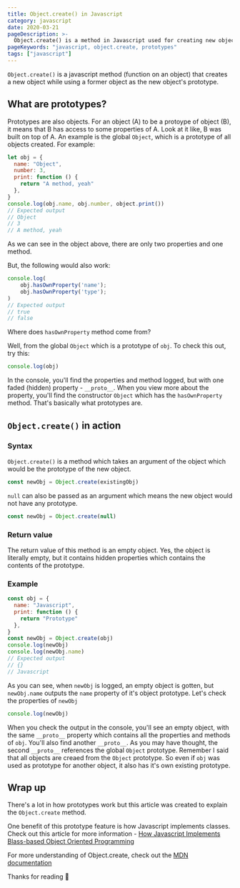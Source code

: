 ```yaml
---
title: Object.create() in Javascript
category: javascript
date: 2020-03-21
pageDescription: >-
  Object.create() is a method in Javascript used for creating new objects while using a former object as the new object's prototype.
pageKeywords: "javascript, object.create, prototypes"
tags: ["javascript"]
---
```


`Object.create()` is a javascript method (function on an object) that creates a new object while using a former object as the new object's prototype.

## What are prototypes?

Prototypes are also objects. For an object (A) to be a protoype of object (B), it means that B has access to some properties of A. Look at it like, B was built on top of A. An example is the global `Object`, which is a prototype of all objects created. For example:

```js
let obj = {
  name: "Object",
  number: 3,
  print: function () {
    return "A method, yeah"
  },
}
console.log(obj.name, obj.number, object.print())
// Expected output
// Object
// 3
// A method, yeah
```

As we can see in the object above, there are only two properties and one method.

But, the following would also work:

```js
console.log(
    obj.hasOwnProperty('name');
    obj.hasOwnProperty('type');
)
// Expected output
// true
// false
```

Where does `hasOwnProperty` method come from?

Well, from the global `Object` which is a prototype of `obj`. To check this out, try this:

```js
console.log(obj)
```

In the console, you'll find the properties and method logged, but with one faded (hidden) property - `__proto__`. When you view more about the property, you'll find the constructor `Object` which has the `hasOwnProperty` method. That's basically what prototypes are.

## `Object.create()` in action

### Syntax

`Object.create()` is a method which takes an argument of the object which would be the prototype of the new object.

```js
const newObj = Object.create(existingObj)
```

`null` can also be passed as an argument which means the new object would not have any prototype.

```js
const newObj = Object.create(null)
```

### Return value

The return value of this method is an empty object. Yes, the object is literally empty, but it contains hidden properties which contains the contents of the prototype.

### Example

```js
const obj = {
  name: "Javascript",
  print: function () {
    return "Prototype"
  },
}
const newObj = Object.create(obj)
console.log(newObj)
console.log(newObj.name)
// Expected output
// {}
// Javascript
```

As you can see, when `newObj` is logged, an empty object is gotten, but `newObj.name` outputs the `name` property of it's object prototype. Let's check the properties of `newObj`

```js
console.log(newObj)
```

When you check the output in the console, you'll see an empty object, with the same `__proto__` property which contains all the properties and methods of `obj`. You'll also find another `__proto__`. As you may have thought, the second `__proto__` references the global `Object` prototype. Remember I said that all objects are creaed from the `Object` prototype. So even if `obj` was used as prototype for another object, it also has it's own existing prototype.

## Wrap up

There's a lot in how prototypes work but this article was created to explain the `Object.create` method.

One benefit of this prototype feature is how Javascript implements classes. Check out this article for more information - [How Javascript Implements Blass-based Object Oriented Programming](https://www.freecodecamp.org/news/how-javascript-implements-oop/)

For more understanding of Object.create, check out the [MDN documentation](https://developer.mozilla.org/en/docs/Web/JavaScript/Reference/Global_Objects/Object/create)

Thanks for reading 💛

